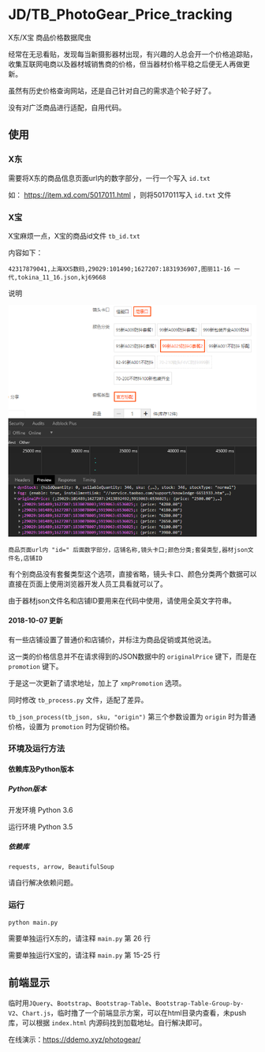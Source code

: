 # JD/TB_PhotoGear_Price_tracking

X东/X宝 商品价格数据爬虫

经常在无忌看贴，发现每当新摄影器材出现，有兴趣的人总会开一个价格追踪贴，收集互联网电商以及器材城销售商的价格，但当器材价格平稳之后便无人再做更新。

虽然有历史价格查询网站，还是自己针对自己的需求造个轮子好了。

没有对广泛商品进行适配，自用代码。

## 使用

### X东

需要将X东的商品信息页面url内的数字部分，一行一个写入 `id.txt`

如： https://item.xd.com/5017011.html ，则将5017011写入 `id.txt` 文件

### X宝

X宝麻烦一点，X宝的商品id文件 `tb_id.txt`

内容如下：

```csv
42317879041,上海XXS数码,29029:101490;1627207:1831936907,图丽11-16 一代,tokina_11_16.json,kj69668
```

说明

![](md/2019-03-13-14-44-38.png)

```csv
商品页面url内 "id=" 后面数字部分，店铺名称,镜头卡口;颜色分类;套餐类型,器材json文件名,店铺ID
```

有个别商品没有套餐类型这个选项，直接省略，镜头卡口、颜色分类两个数据可以直接在页面上使用浏览器开发人员工具看就可以了。

由于器材json文件名和店铺ID要用来在代码中使用，请使用全英文字符串。

#### 2018-10-07 更新

有一些店铺设置了普通价和店铺价，并标注为商品促销或其他说法。

这一类的价格信息并不在请求得到的JSON数据中的 `originalPrice` 键下，而是在 `promotion` 键下。

于是这一次更新了请求地址，加上了 `xmpPromotion` 选项。

同时修改 `tb_process.py` 文件，适配了差异。

`tb_json_process(tb_json, sku, "origin")` 第三个参数设置为 `origin` 时为普通价格，设置为 `promotion` 时为促销价格。

### 环境及运行方法

#### 依赖库及Python版本

##### Python版本

开发环境 Python 3.6

运行环境 Python 3.5

##### 依赖库

```
requests, arrow, BeautifulSoup
```

请自行解决依赖问题。

### 运行

```
python main.py
```

需要单独运行X东的，请注释 `main.py` 第 26 行

需要单独运行X宝的，请注释 `main.py` 第 15-25 行

## 前端显示

临时用`JQuery`、`Bootstrap`、`Bootstrap-Table`、`Bootstrap-Table-Group-by-V2`、`Chart.js`，临时撸了一个前端显示方案，可以在html目录内查看，未push库，可以根据 `index.html` 内源码找到加载地址。自行解决即可。

在线演示：https://ddemo.xyz/photogear/
